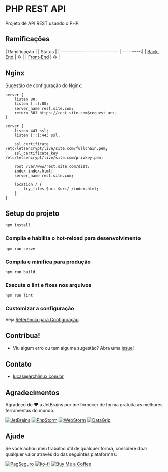 # PHP REST API

Projeto de API REST usando o PHP.

## Ramificações

| Ramificação                  |            | Status    |
| ---------------------------- | ---------:|
| [Back-End](/../../tree/backend) | :recycle: |
| [Front-End](/../../tree/frontend) | :recycle: |

## Nginx

Sugestão de configuração do Nginx:

```
server {
    listen 80;
    listen [::]:80;
    server_name rest.site.com;
    return 301 https://rest.site.com$request_uri;
}

server {
    listen 443 ssl;
    listen [::]:443 ssl;

    ssl_certificate         /etc/letsencrypt/live/site.com/fullchain.pem;
    ssl_certificate_key     /etc/letsencrypt/live/site.com/privkey.pem;

    root /var/www/rest.site.com/dist;
    index index.html;
    server_name rest.site.com;

    location / {
        try_files $uri $uri/ /index.html;
    }
}
```

## Setup do projeto
```
npm install
```

### Compila e habilita o hot-reload para desenvolvimento
```
npm run serve
```

### Compila e minifica para produção
```
npm run build
```

### Executa o lint e fixes nos arquivos
```
npm run lint
```

### Customizar a configuração
Veja [Referência para Configuração](https://cli.vuejs.org/config/).

## Contribua!

- Viu algum erro ou tem alguma sugestão? Abra uma [issue](https://github.com/sistematico/php-rest-api/issues/new)!

## Contato

- lucas@archlinux.com.br

## Agradecimentos

Agradeço de :heart: a JetBrains por me fornecer de forma gratuita as melhores ferramentas do mundo.

[![JetBrains](https://i.imgur.com/fRGi3wI.png)](https://www.jetbrains.com) [![PhpStorm](https://i.imgur.com/lqhtz4L.png)](https://www.jetbrains.com/phpstorm/) [![WebStorm](https://i.imgur.com/hATeqvO.png)](https://www.jetbrains.com/webstorm/) [![DataGrip](https://i.imgur.com/Lhx4pdh.png)](https://www.jetbrains.com/datagrip/)

## Ajude

Se você achou meu trabalho útil de qualquer forma, considere doar qualquer valor através do das seguintes plataformas:

[![PagSeguro](https://img.shields.io/badge/PagSeguro-gray?logo=pagseguro&logoColor=white&style=flat-square)](https://pag.ae/bfxkQW) [![ko-fi](https://img.shields.io/badge/ko--fi-gray?logo=ko-fi&logoColor=white&style=flat-square)](https://ko-fi.com/L4L119L8J) [![Buy Me a Coffee](https://img.shields.io/badge/Buy_Me_a_Coffee-gray?logo=buy-me-a-coffee&logoColor=white&style=flat-square)](https://www.buymeacoffee.com/sistematico)
